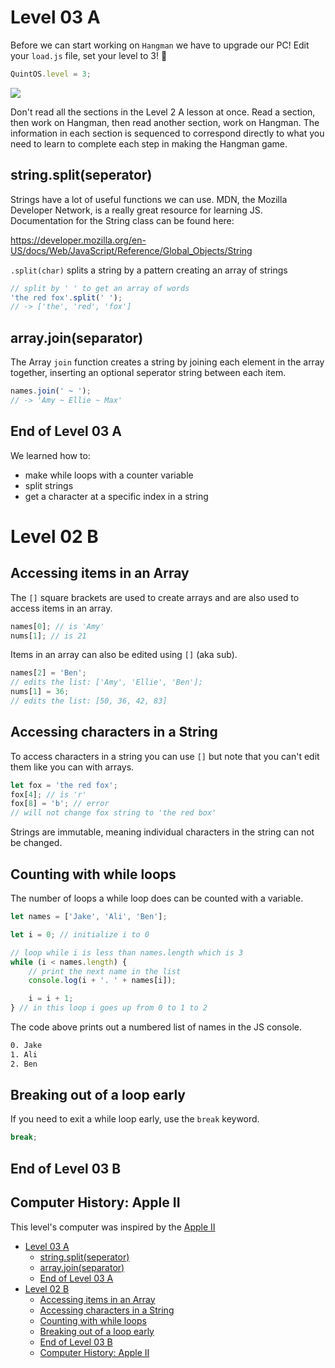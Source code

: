 # Level 03 A

Before we can start working on `Hangman` we have to upgrade our PC! Edit your `load.js` file, set your level to 3! 🥳

```js
QuintOS.level = 3;
```

![](https://elasticbeanstalk-us-east-2-651921832906.s3.us-east-2.amazonaws.com/QuintOS/bootScreen2.jpg)

Don't read all the sections in the Level 2 A lesson at once. Read a section, then work on Hangman, then read another section, work on Hangman. The information in each section is sequenced to correspond directly to what you need to learn to complete each step in making the Hangman game.

## string.split(seperator)

Strings have a lot of useful functions we can use. MDN, the Mozilla Developer Network, is a really great resource for learning JS. Documentation for the String class can be found here:

<https://developer.mozilla.org/en-US/docs/Web/JavaScript/Reference/Global_Objects/String>

`.split(char)` splits a string by a pattern creating an array of strings

```js
// split by ' ' to get an array of words
'the red fox'.split(' ');
// -> ['the', 'red', 'fox']
```

## array.join(separator)

The Array `join` function creates a string by joining each element in the array together, inserting an optional seperator string between each item.

```js
names.join(' ~ ');
// -> 'Amy ~ Ellie ~ Max'
```

## End of Level 03 A

We learned how to:

- make while loops with a counter variable
- split strings
- get a character at a specific index in a string

# Level 02 B

## Accessing items in an Array

The `[]` square brackets are used to create arrays and are also used to access items in an array.

```js
names[0]; // is 'Amy'
nums[1]; // is 21
```

Items in an array can also be edited using `[]` (aka sub).

```js
names[2] = 'Ben';
// edits the list: ['Amy', 'Ellie', 'Ben'];
nums[1] = 36;
// edits the list: [50, 36, 42, 83]
```

## Accessing characters in a String

To access characters in a string you can use `[]` but note that you can't edit them like you can with arrays.

```js
let fox = 'the red fox';
fox[4]; // is 'r'
fox[8] = 'b'; // error
// will not change fox string to 'the red box'
```

Strings are immutable, meaning individual characters in the string can not be changed.

## Counting with while loops

The number of loops a while loop does can be counted with a variable.

```js
let names = ['Jake', 'Ali', 'Ben'];

let i = 0; // initialize i to 0

// loop while i is less than names.length which is 3
while (i < names.length) {
	// print the next name in the list
	console.log(i + '. ' + names[i]);

	i = i + 1;
} // in this loop i goes up from 0 to 1 to 2
```

The code above prints out a numbered list of names in the JS console.

```txt
0. Jake
1. Ali
2. Ben
```

## Breaking out of a loop early

If you need to exit a while loop early, use the `break` keyword.

```js
break;
```

## End of Level 03 B

## Computer History: Apple II

This level's computer was inspired by the [Apple II](https://www.youtube.com/watch?v=CxJwy8NsXFs)

- [Level 03 A](#level-03-a)
  - [string.split(seperator)](#stringsplitseperator)
  - [array.join(separator)](#arrayjoinseparator)
  - [End of Level 03 A](#end-of-level-03-a)
- [Level 02 B](#level-02-b)
  - [Accessing items in an Array](#accessing-items-in-an-array)
  - [Accessing characters in a String](#accessing-characters-in-a-string)
  - [Counting with while loops](#counting-with-while-loops)
  - [Breaking out of a loop early](#breaking-out-of-a-loop-early)
  - [End of Level 03 B](#end-of-level-03-b)
  - [Computer History: Apple II](#computer-history-apple-ii)
